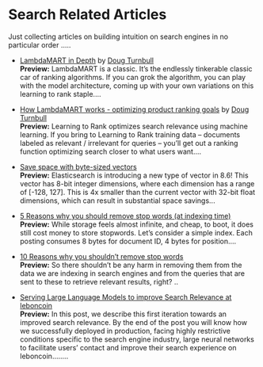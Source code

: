 # Search Related Articles

Just collecting articles on building intuition on search engines in no particular order .....

- [LambdaMART in Depth](https://softwaredoug.com/blog/2022/01/17/lambdamart-in-depth.html) by [Doug Turnbull](https://softwaredoug.com/) <br>
  <b>Preview:</b> LambdaMART is a classic. It’s the endlessly tinkerable classic car of ranking algorithms. If you can grok the algorithm, you can play with the model architecture, coming up with your own variations on this learning to rank staple....

- [How LambdaMART works - optimizing product ranking goals](https://softwaredoug.com/blog/2021/11/28/how-lammbamart-works.html) by [Doug Turnbull](https://softwaredoug.com/) <br>
  <b>Preview:</b> Learning to Rank optimizes search relevance using machine learning. If you bring to Learning to Rank training data – documents labeled as relevant / irrelevant for queries – you’ll get out a ranking function optimizing search closer to what users want....
  
- [Save space with byte-sized vectors](https://www.elastic.co/blog/save-space-with-byte-sized-vectors) <br>
  <b>Preview:</b> Elasticsearch is introducing a new type of vector in 8.6! This vector has 8-bit integer dimensions, where each dimension has a range of [-128, 127]. This is 4x smaller than the current vector with 32-bit float dimensions, which can result in substantial space savings...
  
- [5 Reasons why you should remove stop words (at indexing time)](https://opensourceconnections.com/blog/2023/01/30/5-reasons-why-you-should-remove-stop-words-at-indexing-time/) <br>
<b>Preview:</b> While storage feels almost infinite, and cheap, to boot, it does still cost money to store stopwords. Let’s consider a simple index. Each posting consumes 8 bytes for document ID, 4 bytes for position....

- [10 Reasons why you shouldn’t remove stop words](https://opensourceconnections.com/blog/2023/01/24/10-reasons-why-you-shouldnt-remove-stop-words/) <br>
  <b>Preview:</b> So there shouldn’t be any harm in removing them from the data we are indexing in search engines and from the queries that are sent to these to retrieve relevant results, right? ..
  
- [Serving Large Language Models to improve Search Relevance at leboncoin](https://medium.com/@_leboncoin/serving-large-language-models-to-improve-search-relevance-at-leboncoin-2a364e5b6f76)<br>
  <b>Preview:</b> In this post, we describe this first iteration towards an improved search relevance. By the end of the post you will know how we successfully deployed in production, facing highly restrictive conditions specific to the search engine industry, large neural networks to facilitate users’ contact and improve their search experience on leboncoin........
